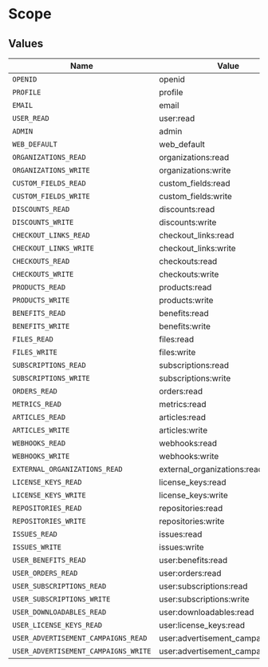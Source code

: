 # Scope


## Values

| Name                                 | Value                                |
| ------------------------------------ | ------------------------------------ |
| `OPENID`                             | openid                               |
| `PROFILE`                            | profile                              |
| `EMAIL`                              | email                                |
| `USER_READ`                          | user:read                            |
| `ADMIN`                              | admin                                |
| `WEB_DEFAULT`                        | web_default                          |
| `ORGANIZATIONS_READ`                 | organizations:read                   |
| `ORGANIZATIONS_WRITE`                | organizations:write                  |
| `CUSTOM_FIELDS_READ`                 | custom_fields:read                   |
| `CUSTOM_FIELDS_WRITE`                | custom_fields:write                  |
| `DISCOUNTS_READ`                     | discounts:read                       |
| `DISCOUNTS_WRITE`                    | discounts:write                      |
| `CHECKOUT_LINKS_READ`                | checkout_links:read                  |
| `CHECKOUT_LINKS_WRITE`               | checkout_links:write                 |
| `CHECKOUTS_READ`                     | checkouts:read                       |
| `CHECKOUTS_WRITE`                    | checkouts:write                      |
| `PRODUCTS_READ`                      | products:read                        |
| `PRODUCTS_WRITE`                     | products:write                       |
| `BENEFITS_READ`                      | benefits:read                        |
| `BENEFITS_WRITE`                     | benefits:write                       |
| `FILES_READ`                         | files:read                           |
| `FILES_WRITE`                        | files:write                          |
| `SUBSCRIPTIONS_READ`                 | subscriptions:read                   |
| `SUBSCRIPTIONS_WRITE`                | subscriptions:write                  |
| `ORDERS_READ`                        | orders:read                          |
| `METRICS_READ`                       | metrics:read                         |
| `ARTICLES_READ`                      | articles:read                        |
| `ARTICLES_WRITE`                     | articles:write                       |
| `WEBHOOKS_READ`                      | webhooks:read                        |
| `WEBHOOKS_WRITE`                     | webhooks:write                       |
| `EXTERNAL_ORGANIZATIONS_READ`        | external_organizations:read          |
| `LICENSE_KEYS_READ`                  | license_keys:read                    |
| `LICENSE_KEYS_WRITE`                 | license_keys:write                   |
| `REPOSITORIES_READ`                  | repositories:read                    |
| `REPOSITORIES_WRITE`                 | repositories:write                   |
| `ISSUES_READ`                        | issues:read                          |
| `ISSUES_WRITE`                       | issues:write                         |
| `USER_BENEFITS_READ`                 | user:benefits:read                   |
| `USER_ORDERS_READ`                   | user:orders:read                     |
| `USER_SUBSCRIPTIONS_READ`            | user:subscriptions:read              |
| `USER_SUBSCRIPTIONS_WRITE`           | user:subscriptions:write             |
| `USER_DOWNLOADABLES_READ`            | user:downloadables:read              |
| `USER_LICENSE_KEYS_READ`             | user:license_keys:read               |
| `USER_ADVERTISEMENT_CAMPAIGNS_READ`  | user:advertisement_campaigns:read    |
| `USER_ADVERTISEMENT_CAMPAIGNS_WRITE` | user:advertisement_campaigns:write   |